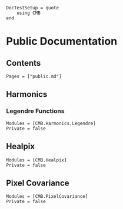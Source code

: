 ```@meta
DocTestSetup = quote
    using CMB
end
```

# Public Documentation

## Contents
```@contents
Pages = ["public.md"]
```

## Harmonics
### Legendre Functions
```@autodocs
Modules = [CMB.Harmonics.Legendre]
Private = false
```

## Healpix
```@autodocs
Modules = [CMB.Healpix]
Private = false
```

## Pixel Covariance
```@autodocs
Modules = [CMB.PixelCovariance]
Private = false
```

